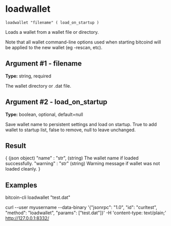 # loadwallet

`loadwallet "filename" ( load_on_startup )`

Loads a wallet from a wallet file or directory.

Note that all wallet command-line options used when starting bitcoind will be applied to the new wallet (eg -rescan, etc).

## Argument #1 - filename

**Type:** string, required

The wallet directory or .dat file.

## Argument #2 - load\_on\_startup

**Type:** boolean, optional, default=null

Save wallet name to persistent settings and load on startup. True to add wallet to startup list, false to remove, null to leave unchanged.

## Result

{                       (json object)
  "name" : "str",       (string) The wallet name if loaded successfully.
  "warning" : "str"     (string) Warning message if wallet was not loaded cleanly.
}

## Examples

bitcoin-cli loadwallet "test.dat"

curl --user myusername --data-binary '{"jsonrpc": "1.0", "id": "curltest", "method": "loadwallet", "params": ["test.dat"]}' -H 'content-type: text/plain;' http://127.0.0.1:8332/